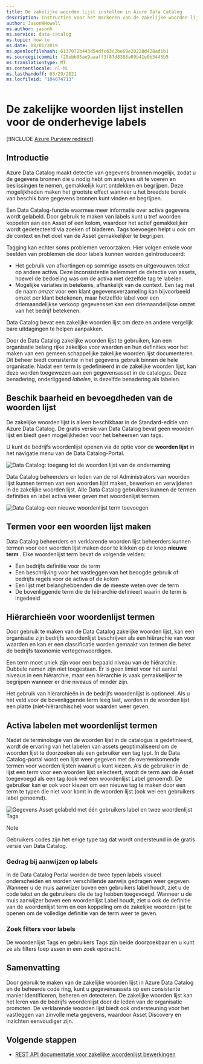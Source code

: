 ```yaml
---
title: De zakelijke woorden lijst instellen in Azure Data Catalog
description: Instructies voor het markeren van de zakelijke woorden lijst in Azure Data Catalog voor het definiëren en gebruiken van een algemene bedrijfs woordenlijst voor het labelen van geregistreerde gegevensassets.
author: JasonWHowell
ms.author: jasonh
ms.service: data-catalog
ms.topic: how-to
ms.date: 08/01/2019
ms.openlocfilehash: 6137072b443d54dfc63c2be69e20228d428ad1b1
ms.sourcegitcommit: f28ebb95ae9aaaff3f87d8388a09b41e0b3445b5
ms.translationtype: MT
ms.contentlocale: nl-NL
ms.lasthandoff: 03/29/2021
ms.locfileid: "104674713"
---
```

# <a name="set-up-the-business-glossary-for-governed-tagging"></a>De zakelijke woorden lijst instellen voor de onderhevige labels

[!INCLUDE [Azure Purview redirect](../../includes/data-catalog-use-purview.md)]

## <a name="introduction"></a>Introductie

Azure Data Catalog maakt detectie van gegevens bronnen mogelijk, zodat u de gegevens bronnen die u nodig hebt om analyses uit te voeren en beslissingen te nemen, gemakkelijk kunt ontdekken en begrijpen. Deze mogelijkheden maken het grootste effect wanneer u het breedste bereik van beschik bare gegevens bronnen kunt vinden en begrijpen.

Een Data Catalog-functie waarmee meer informatie over activa gegevens wordt gelabeld. Door gebruik te maken van labels kunt u tref woorden koppelen aan een Asset of een kolom, waardoor het actief gemakkelijker wordt gedetecteerd via zoeken of bladeren. Tags toevoegen helpt u ook om de context en het doel van de Asset gemakkelijker te begrijpen.

Tagging kan echter soms problemen veroorzaken. Hier volgen enkele voor beelden van problemen die door labels kunnen worden geïntroduceerd:

* Het gebruik van afkortingen op sommige assets en uitgevouwen tekst op andere activa. Deze inconsistentie belemmert de detectie van assets, hoewel de bedoeling was om de activa met dezelfde tag te labelen.
* Mogelijke variaties in betekenis, afhankelijk van de context. Een tag met de naam *omzet* voor een klant gegevensverzameling kan bijvoorbeeld omzet per klant betekenen, maar hetzelfde label voor een driemaandelijkse verkoop gegevensset kan een driemaandelijkse omzet van het bedrijf betekenen.  

Data Catalog bevat een zakelijke woorden lijst om deze en andere vergelijk bare uitdagingen te helpen aanpakken.

Door de Data Catalog zakelijke woorden lijst te gebruiken, kan een organisatie belang rijke zakelijke voor waarden en hun definities voor het maken van een gemeen schappelijke zakelijke woorden lijst documenteren. Dit beheer biedt consistentie in het gegevens gebruik binnen de hele organisatie. Nadat een term is gedefinieerd in de zakelijke woorden lijst, kan deze worden toegewezen aan een gegevensasset in de catalogus. Deze benadering, onderliggend *labelen*, is dezelfde benadering als labelen.

## <a name="glossary-availability-and-privileges"></a>Beschik baarheid en bevoegdheden van de woorden lijst

De zakelijke woorden lijst is alleen beschikbaar in de Standard-editie van Azure Data Catalog. De gratis versie van Data Catalog bevat geen woorden lijst en biedt geen mogelijkheden voor het beheersen van tags.

U kunt de bedrijfs woordenlijst openen via de optie voor de **woorden lijst** in het navigatie menu van de Data Catalog-Portal.  

![Data Catalog: toegang tot de woorden lijst van de onderneming](./media/data-catalog-how-to-business-glossary/01-portal-menu.png)

Data Catalog beheerders en leden van de rol Administrators van woorden lijst kunnen termen van een woorden lijst maken, bewerken en verwijderen in de zakelijke woorden lijst. Alle Data Catalog gebruikers kunnen de termen definities en label activa weer geven met woordenlijst termen.

![Data Catalog-een nieuwe woordenlijst term toevoegen](./media/data-catalog-how-to-business-glossary/02-new-term.png)

## <a name="creating-glossary-terms"></a>Termen voor een woorden lijst maken

Data Catalog beheerders en verklarende woorden lijst beheerders kunnen termen voor een woorden lijst maken door te klikken op de knop **nieuwe term** . Elke woordenlijst term bevat de volgende velden:

* Een bedrijfs definitie voor de term
* Een beschrijving voor het vastleggen van het beoogde gebruik of bedrijfs regels voor de activa of de kolom
* Een lijst met belanghebbenden die de meeste weten over de term
* De bovenliggende term die de hiërarchie definieert waarin de term is ingedeeld

## <a name="glossary-term-hierarchies"></a>Hiërarchieën voor woordenlijst termen

Door gebruik te maken van de Data Catalog zakelijke woorden lijst, kan een organisatie zijn bedrijfs woordenlijst beschrijven als een hiërarchie van voor waarden en kan er een classificatie worden gemaakt van termen die beter de bedrijfs taxonomie vertegenwoordigen.

Een term moet uniek zijn voor een bepaald niveau van de hiërarchie. Dubbele namen zijn niet toegestaan. Er is geen limiet voor het aantal niveaus in een hiërarchie, maar een hiërarchie is vaak gemakkelijker te begrijpen wanneer er drie niveaus of minder zijn.

Het gebruik van hiërarchieën in de bedrijfs woordenlijst is optioneel. Als u het veld voor de bovenliggende term leeg laat, worden in de woorden lijst een platte (niet-hiërarchische) voor waarden weer geven.  

## <a name="tagging-assets-with-glossary-terms"></a>Activa labelen met woordenlijst termen

Nadat de terminologie van de woorden lijst in de catalogus is gedefinieerd, wordt de ervaring van het labelen van assets geoptimaliseerd om de woorden lijst te doorzoeken als een gebruiker een tag typt. In de Data Catalog-portal wordt een lijst weer gegeven met de overeenkomende termen voor woorden lijsten waaruit u kunt kiezen. Als de gebruiker in de lijst een term voor een woorden lijst selecteert, wordt de term aan de Asset toegevoegd als een tag (ook wel een woordenlijst Label genoemd). De gebruiker kan er ook voor kiezen om een nieuwe tag te maken door een term te typen die niet voor komt in de woorden lijst (ook wel een gebruikers label genoemd).

![Gegevens Asset gelabeld met één gebruikers label en twee woordenlijst Tags](./media/data-catalog-how-to-business-glossary/03-tagged-asset.png)

> [!NOTE]
> Gebruikers codes zijn het enige type tag dat wordt ondersteund in de gratis versie van Data Catalog.

### <a name="hover-behavior-on-tags"></a>Gedrag bij aanwijzen op labels

In de Data Catalog Portal worden de twee typen labels visueel onderscheiden en worden verschillende aanwijs gedragen weer gegeven. Wanneer u de muis aanwijzer boven een gebruikers label houdt, ziet u de code tekst en de gebruikers die de tag hebben toegevoegd. Wanneer u de muis aanwijzer boven een woordenlijst Label houdt, ziet u ook de definitie van de woordenlijst term en een koppeling om de zakelijke woorden lijst te openen om de volledige definitie van de term weer te geven.

### <a name="search-filters-for-tags"></a>Zoek filters voor labels

De woordenlijst Tags en gebruikers Tags zijn beide doorzoekbaar en u kunt ze als filters toep assen in een zoek opdracht.

## <a name="summary"></a>Samenvatting

Door gebruik te maken van de zakelijke woorden lijst in Azure Data Catalog en de beheerde code ring, kunt u gegevensassets op een consistente manier identificeren, beheren en detecteren. De zakelijke woorden lijst kan het leren van de bedrijfs woordenlijst door de leden van de organisatie promoten. De verklarende woorden lijst biedt ook ondersteuning voor het vastleggen van zinvolle meta gegevens, waardoor Asset Discovery en inzichten eenvoudiger zijn.

## <a name="next-steps"></a>Volgende stappen

* [REST API documentatie voor zakelijke woordenlijst bewerkingen](/rest/api/datacatalog/data-catalog-glossary)
